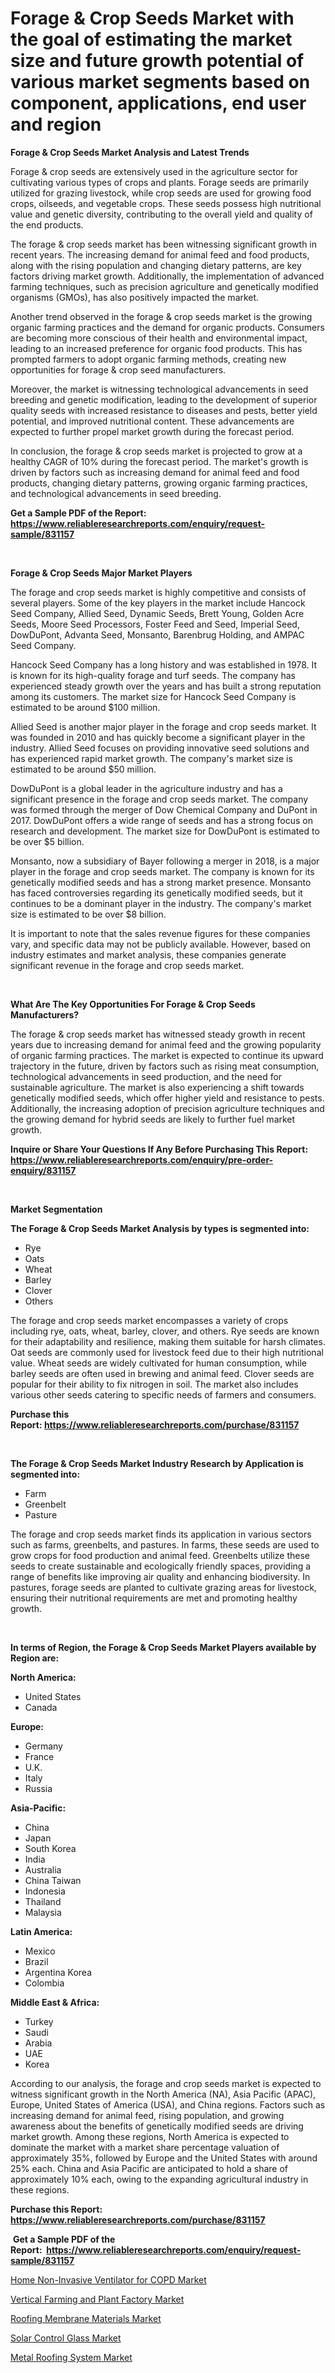 <p><h1>Forage & Crop Seeds Market with the goal of estimating the market size and future growth potential of various market segments based on component, applications, end user and region</h1></p><p><strong>Forage & Crop Seeds Market Analysis and Latest Trends</strong></p>
<p><p>Forage & crop seeds are extensively used in the agriculture sector for cultivating various types of crops and plants. Forage seeds are primarily utilized for grazing livestock, while crop seeds are used for growing food crops, oilseeds, and vegetable crops. These seeds possess high nutritional value and genetic diversity, contributing to the overall yield and quality of the end products.</p><p>The forage & crop seeds market has been witnessing significant growth in recent years. The increasing demand for animal feed and food products, along with the rising population and changing dietary patterns, are key factors driving market growth. Additionally, the implementation of advanced farming techniques, such as precision agriculture and genetically modified organisms (GMOs), has also positively impacted the market.</p><p>Another trend observed in the forage & crop seeds market is the growing organic farming practices and the demand for organic products. Consumers are becoming more conscious of their health and environmental impact, leading to an increased preference for organic food products. This has prompted farmers to adopt organic farming methods, creating new opportunities for forage & crop seed manufacturers.</p><p>Moreover, the market is witnessing technological advancements in seed breeding and genetic modification, leading to the development of superior quality seeds with increased resistance to diseases and pests, better yield potential, and improved nutritional content. These advancements are expected to further propel market growth during the forecast period.</p><p>In conclusion, the forage & crop seeds market is projected to grow at a healthy CAGR of 10% during the forecast period. The market's growth is driven by factors such as increasing demand for animal feed and food products, changing dietary patterns, growing organic farming practices, and technological advancements in seed breeding.</p></p>
<p><strong>Get a Sample PDF of the Report:&nbsp; <a href="https://www.reliableresearchreports.com/enquiry/request-sample/831157">https://www.reliableresearchreports.com/enquiry/request-sample/831157</a></strong></p>
<p>&nbsp;</p>
<p><strong>Forage & Crop Seeds Major Market Players</strong></p>
<p><p>The forage and crop seeds market is highly competitive and consists of several players. Some of the key players in the market include Hancock Seed Company, Allied Seed, Dynamic Seeds, Brett Young, Golden Acre Seeds, Moore Seed Processors, Foster Feed and Seed, Imperial Seed, DowDuPont, Advanta Seed, Monsanto, Barenbrug Holding, and AMPAC Seed Company.</p><p>Hancock Seed Company has a long history and was established in 1978. It is known for its high-quality forage and turf seeds. The company has experienced steady growth over the years and has built a strong reputation among its customers. The market size for Hancock Seed Company is estimated to be around $100 million.</p><p>Allied Seed is another major player in the forage and crop seeds market. It was founded in 2010 and has quickly become a significant player in the industry. Allied Seed focuses on providing innovative seed solutions and has experienced rapid market growth. The company's market size is estimated to be around $50 million.</p><p>DowDuPont is a global leader in the agriculture industry and has a significant presence in the forage and crop seeds market. The company was formed through the merger of Dow Chemical Company and DuPont in 2017. DowDuPont offers a wide range of seeds and has a strong focus on research and development. The market size for DowDuPont is estimated to be over $5 billion.</p><p>Monsanto, now a subsidiary of Bayer following a merger in 2018, is a major player in the forage and crop seeds market. The company is known for its genetically modified seeds and has a strong market presence. Monsanto has faced controversies regarding its genetically modified seeds, but it continues to be a dominant player in the industry. The company's market size is estimated to be over $8 billion.</p><p>It is important to note that the sales revenue figures for these companies vary, and specific data may not be publicly available. However, based on industry estimates and market analysis, these companies generate significant revenue in the forage and crop seeds market.</p></p>
<p>&nbsp;</p>
<p><strong>What Are The Key Opportunities For Forage & Crop Seeds Manufacturers?</strong></p>
<p><p>The forage & crop seeds market has witnessed steady growth in recent years due to increasing demand for animal feed and the growing popularity of organic farming practices. The market is expected to continue its upward trajectory in the future, driven by factors such as rising meat consumption, technological advancements in seed production, and the need for sustainable agriculture. The market is also experiencing a shift towards genetically modified seeds, which offer higher yield and resistance to pests. Additionally, the increasing adoption of precision agriculture techniques and the growing demand for hybrid seeds are likely to further fuel market growth.</p></p>
<p><strong>Inquire or Share Your Questions If Any Before Purchasing This Report: <a href="https://www.reliableresearchreports.com/enquiry/pre-order-enquiry/831157">https://www.reliableresearchreports.com/enquiry/pre-order-enquiry/831157</a></strong></p>
<p>&nbsp;</p>
<p><strong>Market Segmentation</strong></p>
<p><strong>The Forage & Crop Seeds Market Analysis by types is segmented into:</strong></p>
<p><ul><li>Rye</li><li>Oats</li><li>Wheat</li><li>Barley</li><li>Clover</li><li>Others</li></ul></p>
<p><p>The forage and crop seeds market encompasses a variety of crops including rye, oats, wheat, barley, clover, and others. Rye seeds are known for their adaptability and resilience, making them suitable for harsh climates. Oat seeds are commonly used for livestock feed due to their high nutritional value. Wheat seeds are widely cultivated for human consumption, while barley seeds are often used in brewing and animal feed. Clover seeds are popular for their ability to fix nitrogen in soil. The market also includes various other seeds catering to specific needs of farmers and consumers.</p></p>
<p><strong>Purchase this Report:&nbsp;<a href="https://www.reliableresearchreports.com/purchase/831157">https://www.reliableresearchreports.com/purchase/831157</a></strong></p>
<p>&nbsp;</p>
<p><strong>The Forage & Crop Seeds Market Industry Research by Application is segmented into:</strong></p>
<p><ul><li>Farm</li><li>Greenbelt</li><li>Pasture</li></ul></p>
<p><p>The forage and crop seeds market finds its application in various sectors such as farms, greenbelts, and pastures. In farms, these seeds are used to grow crops for food production and animal feed. Greenbelts utilize these seeds to create sustainable and ecologically friendly spaces, providing a range of benefits like improving air quality and enhancing biodiversity. In pastures, forage seeds are planted to cultivate grazing areas for livestock, ensuring their nutritional requirements are met and promoting healthy growth.</p></p>
<p>&nbsp;</p>
<p><strong>In terms of Region, the Forage & Crop Seeds Market Players available by Region are:</strong></p>
<p>
    <p> <strong> North America: </strong>
        <ul>
            <li>United States</li>
            <li>Canada</li>
        </ul>
        </p> 
    <p> <strong> Europe: </strong>
        <ul>
            <li>Germany</li>
            <li>France</li>
            <li>U.K.</li>
            <li>Italy</li>
            <li>Russia</li>
        </ul>
        </p> 
    <p> <strong> Asia-Pacific: </strong>
        <ul>
            <li>China</li>
            <li>Japan</li>
            <li>South Korea</li>
            <li>India</li>
            <li>Australia</li>
            <li>China Taiwan</li>
            <li>Indonesia</li>
            <li>Thailand</li>
            <li>Malaysia</li>
        </ul>
        </p> 
    <p> <strong> Latin America: </strong>
        <ul>
            <li>Mexico</li>
            <li>Brazil</li>
            <li>Argentina Korea</li>
            <li>Colombia</li>
        </ul>
        </p> 
    <p> <strong> Middle East & Africa: </strong>
        <ul>
            <li>Turkey</li>
            <li>Saudi</li>
            <li>Arabia</li>
            <li>UAE</li>
            <li>Korea</li>
        </ul>
    </p>
    </p>
<p><p>According to our analysis, the forage and crop seeds market is expected to witness significant growth in the North America (NA), Asia Pacific (APAC), Europe, United States of America (USA), and China regions. Factors such as increasing demand for animal feed, rising population, and growing awareness about the benefits of genetically modified seeds are driving market growth. Among these regions, North America is expected to dominate the market with a market share percentage valuation of approximately 35%, followed by Europe and the United States with around 25% each. China and Asia Pacific are anticipated to hold a share of approximately 10% each, owing to the expanding agricultural industry in these regions.</p></p>
<p><strong>Purchase this Report: <a href="https://www.reliableresearchreports.com/purchase/831157">https://www.reliableresearchreports.com/purchase/831157</a></strong></p>
<p>&nbsp;<strong>Get a Sample PDF of the Report:&nbsp;&nbsp;<a href="https://www.reliableresearchreports.com/enquiry/request-sample/831157">https://www.reliableresearchreports.com/enquiry/request-sample/831157</a></strong></p>
<p><strong></strong></p>
<p><p><a href="https://www.linkedin.com/pulse/home-non-invasive-ventilator-copd-market-size-share/">Home Non-Invasive Ventilator for COPD Market</a></p><p><a href="https://medium.com/@kcekkboop72786/vertical-farming-and-plant-factory-market-comprehensive-assessment-by-type-application-and-5e5760ff3633">Vertical Farming and Plant Factory Market</a></p><p><a href="https://www.linkedin.com/pulse/roofing-membrane-materials-market-size-share-global-analysis/">Roofing Membrane Materials Market</a></p><p><a href="https://medium.com/@catherinemartinez15/solar-control-glass-market-analysis-its-cagr-market-segmentation-and-global-industry-overview-f758828cebe2">Solar Control Glass Market</a></p><p><a href="https://www.linkedin.com/pulse/metal-roofing-system-market-size-share-global-analysis-report/">Metal Roofing System Market</a></p></p>